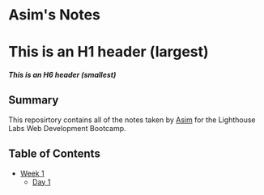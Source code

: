 # Asim's Notes
# This is an H1 header (largest)
##### This is an H6 header (smallest)
## Summary
This reposirtory contains all of the notes taken by [Asim](https://github.com/firebrand3/) for the Lighthouse Labs Web Development Bootcamp.
## Table of Contents
* [Week 1](/Week_1)
  * [Day 1](/Week_1/Day_1)
